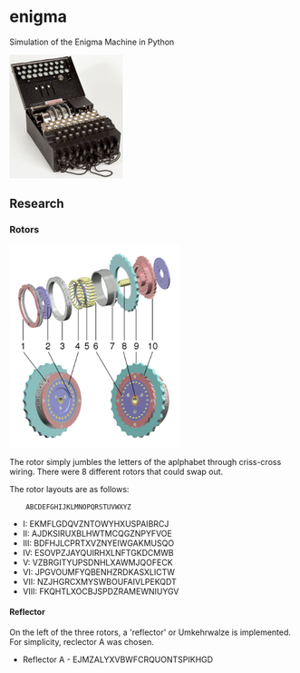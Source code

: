 # enigma
Simulation of the Enigma Machine in Python

<img src="./Resourses/enigma_machine.jpg" alt="enigma" width="200" class="center"/>

## Research

### Rotors

<img src="./Resourses/Rotor_exploded.jpg" alt="rotor_exploded" width="300" class="center"/>

The rotor simply jumbles the letters of the aplphabet through criss-cross wiring. There were 8 different rotors that could swap out.

The rotor layouts are as follows:

        ABCDEFGHIJKLMNOPQRSTUVWXYZ
- I:    EKMFLGDQVZNTOWYHXUSPAIBRCJ
- II:   AJDKSIRUXBLHWTMCQGZNPYFVOE
- III:  BDFHJLCPRTXVZNYEIWGAKMUSQO
- IV:   ESOVPZJAYQUIRHXLNFTGKDCMWB
- V:    VZBRGITYUPSDNHLXAWMJQOFECK
- VI:   JPGVOUMFYQBENHZRDKASXLICTW
- VII:  NZJHGRCXMYSWBOUFAIVLPEKQDT
- VIII: FKQHTLXOCBJSPDZRAMEWNIUYGV

#### Reflector

On the left of the three rotors, a 'reflector' or Umkehrwalze is implemented. For simplicity, reclector A was chosen.

- Reflector A - EJMZALYXVBWFCRQUONTSPIKHGD
